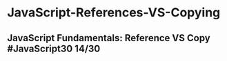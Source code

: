 # JavaScript-References-VS-Copying
## JavaScript Fundamentals: Reference VS Copy #JavaScript30 14/30
